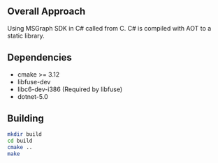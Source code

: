 ## Overall Approach

Using MSGraph SDK in C# called from C.
C# is compiled with AOT to a static library.

## Dependencies

- cmake >= 3.12
- libfuse-dev
- libc6-dev-i386 (Required by libfuse)
- dotnet-5.0

## Building
```sh
mkdir build
cd build
cmake ..
make
```

